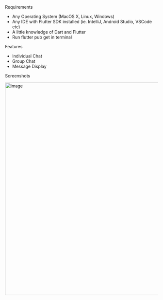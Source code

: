 Requirements
- Any Operating System (MacOS X, Linux, Windows)
- Any IDE with Flutter SDK installed (ie. IntelliJ, Android Studio, VSCode etc)
- A little knowledge of Dart and Flutter
- Run flutter pub get in terminal 

Features
- Individual Chat
- Group Chat
- Message Display


Screenshots

<img width="744" height="698" alt="image" src="https://github.com/user-attachments/assets/d855a0cd-aaa4-4ed0-b985-64ca42b85a48" />

